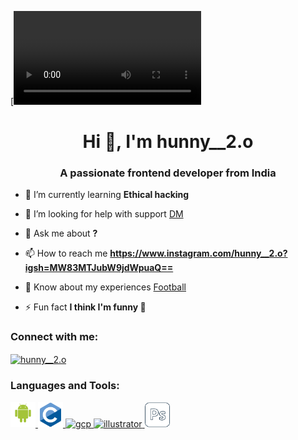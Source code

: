 [![MasterHead](https://github.com/hunny-2o/Hunny/blob/main/InShot_20250512_101156969.mp4)
<h1 align="center">Hi 👋, I'm hunny__2.o</h1>
<h3 align="center">A passionate frontend developer from India</h3>

- 🌱 I’m currently learning **Ethical hacking**

- 🤝 I’m looking for help with support [DM](https://www.instagram.com/hunny__2.o?igsh=MW83MTJubW9jdWpuaQ==)

- 💬 Ask me about **?**

- 📫 How to reach me **https://www.instagram.com/hunny__2.o?igsh=MW83MTJubW9jdWpuaQ==**

- 📄 Know about my experiences [Football](Football)

- ⚡ Fun fact **I think I'm funny 🤣**

<h3 align="left">Connect with me:</h3>
<p align="left">
<a href="https://instagram.com/hunny__2.o" target="blank"><img align="center" src="https://raw.githubusercontent.com/rahuldkjain/github-profile-readme-generator/master/src/images/icons/Social/instagram.svg" alt="hunny__2.o" height="30" width="40" /></a>
</p>

<h3 align="left">Languages and Tools:</h3>
<p align="left"> <a href="https://developer.android.com" target="_blank" rel="noreferrer"> <img src="https://raw.githubusercontent.com/devicons/devicon/master/icons/android/android-original-wordmark.svg" alt="android" width="40" height="40"/> </a> <a href="https://www.cprogramming.com/" target="_blank" rel="noreferrer"> <img src="https://raw.githubusercontent.com/devicons/devicon/master/icons/c/c-original.svg" alt="c" width="40" height="40"/> </a> <a href="https://cloud.google.com" target="_blank" rel="noreferrer"> <img src="https://www.vectorlogo.zone/logos/google_cloud/google_cloud-icon.svg" alt="gcp" width="40" height="40"/> </a> <a href="https://www.adobe.com/in/products/illustrator.html" target="_blank" rel="noreferrer"> <img src="https://www.vectorlogo.zone/logos/adobe_illustrator/adobe_illustrator-icon.svg" alt="illustrator" width="40" height="40"/> </a> <a href="https://www.photoshop.com/en" target="_blank" rel="noreferrer"> <img src="https://raw.githubusercontent.com/devicons/devicon/master/icons/photoshop/photoshop-line.svg" alt="photoshop" width="40" height="40"/> </a> </p>
